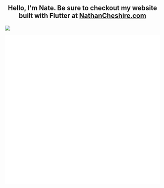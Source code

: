 <p align="center">
    <h2 align = "center">Hello, I'm Nate. Be sure to checkout my website built with Flutter at <a href="http://nathancheshire.com">NathanCheshire.com</a></h2>
</p>

<img align="center" src="https://github-readme-stats.vercel.app/api/wakatime?username=nathancheshire&theme=onedark&custom_title=Time%20spent%20since%20August%2028%2C%202021&line_height=25&langs_count=7&hide_border=true&border_radius=20&hide=Other,Text"/>

![Metrics](github-metrics.svg)
 
